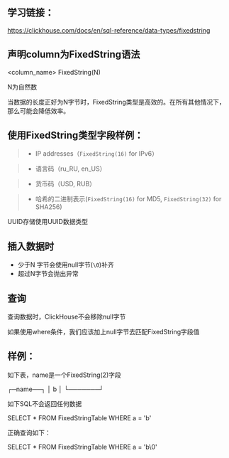 ## 学习链接：

https://clickhouse.com/docs/en/sql-reference/data-types/fixedstring

## 声明column为FixedString语法

<column_name> FixedString(N)

N为自然数

当数据的长度正好为N字节时，FixedString类型是高效的。在所有其他情况下，那么可能会降低效率。

## 使用FixedString类型字段样例：

> - IP addresses（`FixedString(16)` for IPv6）  

> - 语言码（ru_RU, en_US）

> - 货币码（USD, RUB）

> - 哈希的二进制表示(`FixedString(16)` for MD5, `FixedString(32)` for SHA256)


  UUID存储使用UUID数据类型

## 插入数据时

- 少于N 字节会使用null字节(`\0`)补齐
- 超过N字节会抛出异常

## 查询

查询数据时，ClickHouse不会移除null字节

如果使用where条件，我们应该加上null字节去匹配FixedString字段值

## 样例：

如下表，name是一个FixedString(2)字段

┌─name──┐
│ b     │
└───────┘

如下SQL不会返回任何数据

SELECT \* FROM FixedStringTable WHERE a = 'b' 

正确查询如下：

SELECT * FROM FixedStringTable WHERE a = 'b\0'



